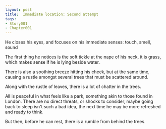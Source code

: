 ```yaml
---
layout: post
title:  Immediate location: Second attempt
tags:
- Story001
- Chapter001
---
```


He closes his eyes, and focuses on his immediate senses: touch, smell, sound

The first thing he notices is the soft tickle at the nape of his neck, it is grass, which makes sense if he is lying beside water.

There is also a soothing breeze hitting his cheek, but at the same time, causing a rustle amongst several trees that must be scattered around.

Along with the rustle of leaves, there is a lot of chatter in the trees.

All is peaceful in what feels like a park, something akin to those found in London.  There are no direct threats, or shocks to consider, maybe going back to sleep isn't such a bad idea, the next time he may be more refreshed and ready to think.

But then, before he can rest, there is a rumble from behind the trees.